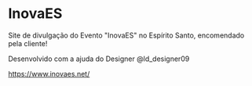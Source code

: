 # InovaES
Site de divulgação do Evento "InovaES" no Espírito Santo, encomendado pela cliente!

Desenvolvido com a ajuda do Designer @ld_designer09

https://www.inovaes.net/

